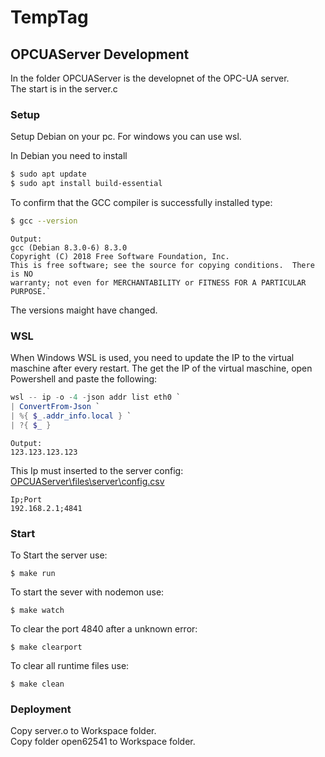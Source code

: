 # TempTag



## OPCUAServer Development
In the folder OPCUAServer is the developnet of the OPC-UA server.  
The start is in the server.c

### Setup
Setup Debian on your pc. For windows you can use wsl.

In Debian you need to install
```` bash
$ sudo apt update
$ sudo apt install build-essential
````
To confirm that the GCC compiler is successfully installed type:  
```` bash
$ gcc --version
````
````
Output:  
gcc (Debian 8.3.0-6) 8.3.0
Copyright (C) 2018 Free Software Foundation, Inc.
This is free software; see the source for copying conditions.  There is NO
warranty; not even for MERCHANTABILITY or FITNESS FOR A PARTICULAR PURPOSE.` 
````
The versions maight have changed.

### WSL
When Windows WSL is used, you need to update the IP to the virtual maschine after every restart. The get the IP of the virtual maschine, open Powershell and paste the following:  
```` powershell
wsl -- ip -o -4 -json addr list eth0 `
| ConvertFrom-Json `
| %{ $_.addr_info.local } `
| ?{ $_ }
````
````
Output:
123.123.123.123
````

This Ip must inserted to the server config:  
[OPCUAServer\files\server\config.csv](OPCUAServer\files\server\config.csv)

```` csv
Ip;Port
192.168.2.1;4841
````


### Start
To Start the server use:  
````
$ make run
````

To start the sever with nodemon use:  
````
$ make watch
````

To clear the port 4840 after a unknown error:  
````
$ make clearport
````

To clear all runtime files use:  
````
$ make clean
````

### Deployment
Copy server.o to Workspace folder.  
Copy folder open62541 to Workspace folder.


